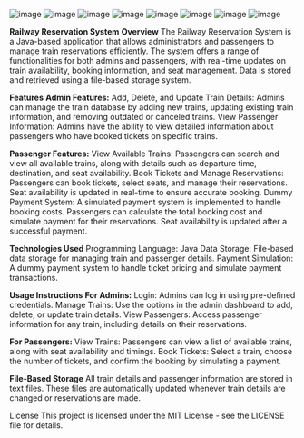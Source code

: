 ![image](https://github.com/user-attachments/assets/2795ee62-6292-457c-9800-b51c076860c9)
![image](https://github.com/user-attachments/assets/727cbeb0-410f-461b-8aff-a1b16c7892d7)
![image](https://github.com/user-attachments/assets/f4800b09-027a-4f42-9132-13392764bb71)
![image](https://github.com/user-attachments/assets/8930867d-4ed3-4334-9fa3-3a8303480925)
![image](https://github.com/user-attachments/assets/aa2c4483-d7d0-4afc-8d16-37c9a2b850e8)
![image](https://github.com/user-attachments/assets/ec714226-dc24-44b9-8a73-fc5200730c57)
![image](https://github.com/user-attachments/assets/6697c35d-6255-4c94-99d5-545532ab01ff)
![image](https://github.com/user-attachments/assets/d3077d89-b631-4ce3-baa4-7dac35bec30d)



**Railway Reservation System**
**Overview**
The Railway Reservation System is a Java-based application that allows administrators and passengers to manage train reservations efficiently. The system offers a range of functionalities for both admins and passengers, with real-time updates on train availability, booking information, and seat management. Data is stored and retrieved using a file-based storage system.

**Features**
**Admin Features:**
Add, Delete, and Update Train Details: Admins can manage the train database by adding new trains, updating existing train information, and removing outdated or canceled trains.
View Passenger Information: Admins have the ability to view detailed information about passengers who have booked tickets on specific trains.

**Passenger Features:**
View Available Trains: Passengers can search and view all available trains, along with details such as departure time, destination, and seat availability.
Book Tickets and Manage Reservations: Passengers can book tickets, select seats, and manage their reservations. Seat availability is updated in real-time to ensure accurate booking.
Dummy Payment System: A simulated payment system is implemented to handle booking costs. Passengers can calculate the total booking cost and simulate payment for their reservations. Seat availability is updated after a successful payment.

**Technologies Used**
Programming Language: Java
Data Storage: File-based data storage for managing train and passenger details.
Payment Simulation: A dummy payment system to handle ticket pricing and simulate payment transactions.

**Usage Instructions**
**For Admins:**
Login: Admins can log in using pre-defined credentials.
Manage Trains: Use the options in the admin dashboard to add, delete, or update train details.
View Passengers: Access passenger information for any train, including details on their reservations.

**For Passengers:**
View Trains: Passengers can view a list of available trains, along with seat availability and timings.
Book Tickets: Select a train, choose the number of tickets, and confirm the booking by simulating a payment.

**File-Based Storage**
All train details and passenger information are stored in text files. These files are automatically updated whenever train details are changed or reservations are made.

License
This project is licensed under the MIT License - see the LICENSE file for details.


